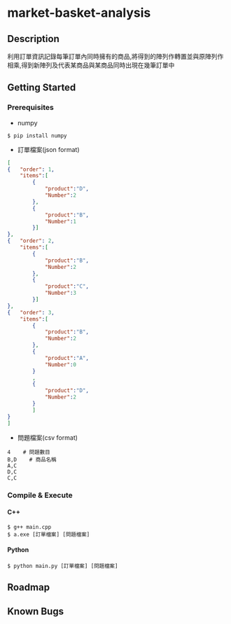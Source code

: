 # market-basket-analysis

## Description
利用訂單資訊記錄每筆訂單內同時擁有的商品,將得到的陣列作轉置並與原陣列作相乘,得到新陣列及代表某商品與某商品同時出現在幾筆訂單中
## Getting Started
### Prerequisites
* numpy
```
$ pip install numpy
```
* 訂單檔案(json format)
``` json
[
{	"order": 1,
	"items":[
		{
			"product":"D",
			"Number":2
		},
		{
			"product":"B",
			"Number":1
		}]
},
{	"order": 2,
	"items":[
		{
			"product":"B",
			"Number":2
		},
		{
			"product":"C",
			"Number":3
		}]
},
{	"order": 3,
	"items":[
		{
			"product":"B",
			"Number":2
		},
		{
			"product":"A",
			"Number":0
		}
		,
		{
			"product":"D",
			"Number":2
		}
		]
}
]
```
* 問題檔案(csv format)
```
4    # 問題數目
B,D    # 商品名稱
A,C
D,C
C,C
```
### Compile & Execute
#### C++
``` 
$ g++ main.cpp
$ a.exe [訂單檔案] [問題檔案]
```
#### Python
```
$ python main.py [訂單檔案] [問題檔案]
```
## Roadmap

## Known Bugs
